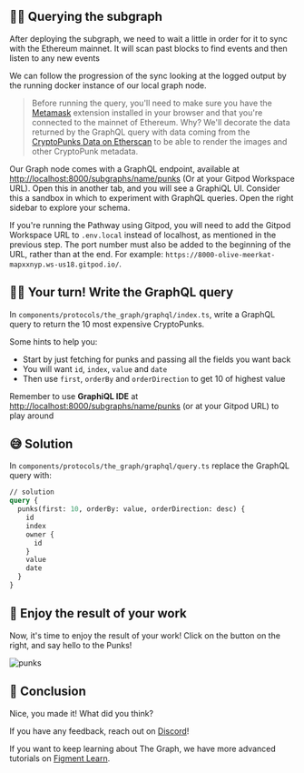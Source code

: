 ## 🕵🏻 Querying the subgraph

After deploying the subgraph, we need to wait a little in order for it to sync with the Ethereum mainnet. It will scan past blocks to find events and then listen to any new events

We can follow the progression of the sync looking at the logged output by the running docker instance of our local graph node.

> Before running the query, you'll need to make sure you have the [Metamask](https://metamask.io/) extension installed in your browser and that you're connected to the mainnet of Ethereum. Why? We'll decorate the data returned by the GraphQL query with data coming from the [CryptoPunks Data on Etherscan](https://etherscan.io/address/0x16F5A35647D6F03D5D3da7b35409D65ba03aF3B2#readContract) to be able to render the images and other CryptoPunk metadata.

Our Graph node comes with a GraphQL endpoint, available at [http://localhost:8000/subgraphs/name/punks](http://localhost:8000/subgraphs/name/punks/graphql) (Or at your Gitpod Workspace URL). Open this in another tab, and you will see a GraphiQL UI. Consider this a sandbox in which to experiment with GraphQL queries. Open the right sidebar to explore your schema.

If you're running the Pathway using Gitpod, you will need to add the Gitpod Workspace URL to `.env.local` instead of localhost, as mentioned in the previous step. The port number must also be added to the beginning of the URL, rather than at the end. For example: `https://8000-olive-meerkat-mapxxnyp.ws-us18.gitpod.io/`.

## 👨‍💻 Your turn! Write the GraphQL query

In `components/protocols/the_graph/graphql/index.ts`, write a GraphQL query to return the 10 most expensive CryptoPunks.

Some hints to help you:

- Start by just fetching for punks and passing all the fields you want back
- You will want `id`, `index`, `value` and `date`
- Then use `first`, `orderBy` and `orderDirection` to get 10 of highest value

Remember to use **GraphiQL IDE** at [http://localhost:8000/subgraphs/name/punks](http://localhost:8000/subgraphs/name/punks) (or at your Gitpod URL) to play around

## 😅 Solution

In `components/protocols/the_graph/graphql/query.ts` replace the GraphQL query with:

```graphql
// solution
query {
  punks(first: 10, orderBy: value, orderDirection: desc) {
    id
    index
    owner {
      id
    }
    value
    date
  }
}
```

## 🥳 Enjoy the result of your work

Now, it's time to enjoy the result of your work! Click on the button on the right, and say hello to the Punks!

![punks](https://raw.githubusercontent.com/figment-networks/learn-web3-dapp/main/markdown/__images__/the-graph/query-01.png)

## 🏁 Conclusion

Nice, you made it! What did you think?

If you have any feedback, reach out on [Discord](https://figment.io/devchat)!

If you want to keep learning about The Graph, we have more advanced tutorials on [Figment Learn](https://learn.figment.io/protocols/thegraph).
